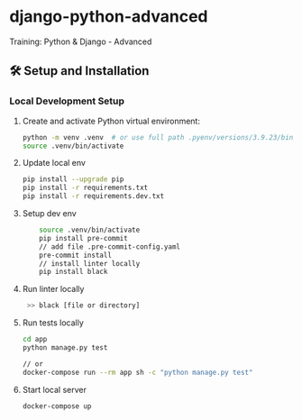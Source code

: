 # django-python-advanced
Training: Python &amp; Django - Advanced

## 🛠️ Setup and Installation

### Local Development Setup

1. Create and activate Python virtual environment:
    ```bash
    python -m venv .venv  # or use full path .pyenv/versions/3.9.23/bin/python
    source .venv/bin/activate
    ```
2. Update local env
    ```bash
    pip install --upgrade pip
    pip install -r requirements.txt
    pip install -r requirements.dev.txt
    ```
3. Setup dev env
    ```bash
        source .venv/bin/activate
        pip install pre-commit
        // add file .pre-commit-config.yaml
        pre-commit install
        // install linter locally
        pip install black
    ```
4. Run linter locally
   ```bash
    >> black [file or directory]
    ```
5. Run tests locally
    ```bash
    cd app
    python manage.py test

    // or
    docker-compose run --rm app sh -c "python manage.py test"
    ```

6. Start local server
    ```bash
    docker-compose up
    ```
